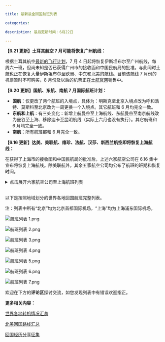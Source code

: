 ```yaml
---

title: 最新最全回国航班列表

categories:

description: 最后更新时间：6月22日

---
```




**【6.21 更新】土耳其航空 7 月可能将恢复广州航线：**

根据土耳其航空[最新的飞行计划](https://www.turkishairlines.com/en-tr/announcements/coronavirus-outbreak/current-flight-plan/index.html)，7 月 4 日起将恢复伊斯坦布尔至广州航线，每周六一班，但尚未知是否已获得广州市的接收函和中国民航局的批准。与此同时土航也正在恢复大量伊斯坦布尔至欧洲、中东和北美的航线。目前该航线 7 月份的机票暂时不可购买，8 月份及以后的机票正在[土航官网](https://www.turkishairlines.com/zh-int/)销售中。

**【6.20 更新】国航、东航、南航 7 月国际航班计划：**

- **国航**：仅更改了两个航班的入境点，具体为：明斯克至北京入境点改为呼和浩特、莫斯科至北京改为一周更换一个入境点。其它航班和 6 月均完全一致。
- **东航和上航**：有三处变化：新增上航曼谷至上海航线、东航曼谷至南京航线改为曼谷至上海、移除达卡至昆明航线（实际上六月也没有执行）。其它航班和 6 月均完全一致。
- **南航**：所有航班都和 6 月完全一致。

**【6.16 更新】达美、美联航、维珍、法航、汉莎、新西兰航空即将恢复上海航线：**

在获得了上海市的接收函和中国民航局的批准后，上述六家航空公司在 6.16 集中宣布将恢复上海航线。除美联航外，其余五家航空公司均公布了航班的班期和恢复时间。

<details>
  <summary>点击展开六家航空公司至上海航班列表</summary>
  <b>注：所有航班目的地均为上海浦东。</b>
  <table>
    <thead>
      <tr>
        <th>出发地</th>
        <th>航司</th>
        <th>航班号</th>
        <th>班期</th>
        <th>恢复时间</th>
      </tr>
    </thead>
    <tbody>
      <tr>
        <td>西雅图</td>
        <td rowspan="2">达美</td>
        <td>DL281</td>
        <td>周四</td>
        <td>6.25</td>
      </tr>
      <tr>
        <td>底特律</td>
        <td>DL583</td>
        <td>周五</td>
        <td>7.3</td>
      </tr>
      <tr>
        <td>旧金山</td>
        <td>美联航</td>
        <td>CZ306</td>
        <td>待定</td>
        <td>7月</td>
      </tr>
      <tr>
        <td>伦敦</td>
        <td>维珍</td>
        <td>VS250</td>
        <td>周二</td>
        <td>8.4</td>
      </tr>
      <tr>
        <td>巴黎</td>
        <td>法航</td>
        <td>AF198</td>
        <td>周四</td>
        <td>6.18</td>
      </tr>
      <tr>
        <td>法兰克福</td>
        <td>汉莎</td>
        <td>LH728</td>
        <td>周三</td>
        <td>6.24</td>
      </tr>
      <tr>
        <td>奥克兰</td>
        <td>新西兰</td>
        <td>NZ289</td>
        <td>周一</td>
        <td>6.22</td>
      </tr>
    </tbody>
  </table>
</details>

<br />

以下是按照地域划分的世界各地回国航班完整列表。

注：列表中所有“北京”均为北京首都国际机场，“上海”均为上海浦东国际机场。

![航班列表 1.png](https://i.loli.net/2020/06/22/suR7KcbQwpoB8Ti.png)

![航班列表 2.png](https://i.loli.net/2020/06/22/WsYc4GhLI8jgrdM.png)

![航班列表 3.png](https://i.loli.net/2020/06/22/hgsdvDNlt3XQfyY.png)

![航班列表 4.png](https://i.loli.net/2020/06/22/TdC91zEFIqRK7sy.png)

![航班列表 5.png](https://i.loli.net/2020/06/22/izBxWSeljQgsqG8.png)

![航班列表 6.png](https://i.loli.net/2020/06/22/JumcBalronyfeOg.png)

![航班列表 7.png](https://i.loli.net/2020/06/22/fUnzcLuFhXZ2plA.png)

欢迎在下方的**评论区**探讨交流，如您发现列表中有错误欢迎指正。

**更多相关内容：**

[世界各地转机情况汇总](/转机情况)

[北美回国路线汇总](/北美路线)

[回国经历分享征集](/回国经历分享)

